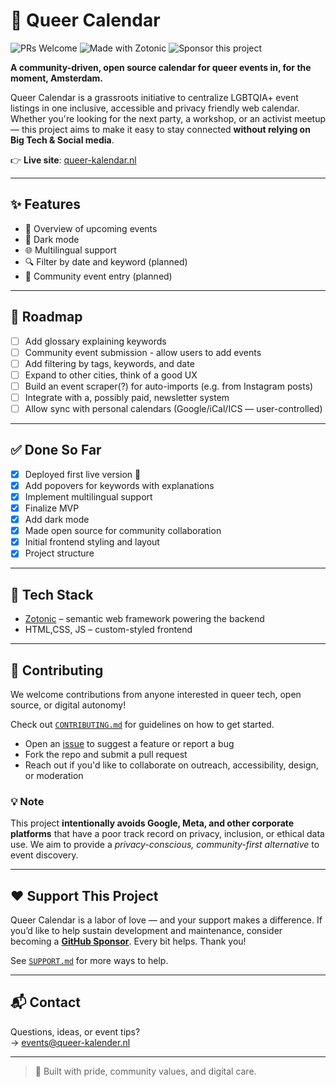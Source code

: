 # 🌈 Queer Calendar

![PRs Welcome](https://img.shields.io/badge/PRs-welcome-brightgreen.svg)
![Made with Zotonic](https://img.shields.io/badge/Made%20with-Zotonic-blue)
![Sponsor this project](https://img.shields.io/badge/sponsor-%E2%9D%A4-lightgrey?logo=github&style=social)

**A community-driven, open source calendar for queer events in, for the moment, Amsterdam.**

Queer Calendar is a grassroots initiative to centralize LGBTQIA+ event listings in one inclusive, accessible and privacy friendly web calendar. Whether you're looking for the next party, a workshop, or an activist meetup — this project aims to make it easy to stay connected **without relying on Big Tech & Social media**.

👉 **Live site**: [queer-kalendar.nl](https://queer-kalendar.nl)

---

## ✨ Features

- 📅 Overview of upcoming events
- 🌙 Dark mode
- 🌐 Multilingual support
- 🔍 Filter by date and keyword (planned)
- 📝 Community event entry (planned)

---

## 🚀 Roadmap

- [ ] Add glossary explaining keywords
- [ ] Community event submission - allow users to add events
- [ ] Add filtering by tags, keywords, and date
- [ ] Expand to other cities, think of a good UX
- [ ] Build an event scraper(?) for auto-imports (e.g. from Instagram posts)
- [ ] Integrate with a, possibly paid, newsletter system
- [ ] Allow sync with personal calendars (Google/iCal/ICS — user-controlled)

---

## ✅ Done So Far

- [x] Deployed first live version 🥳
- [x] Add popovers for keywords with explanations
- [x] Implement multilingual support
- [x] Finalize MVP
- [x] Add dark mode
- [x] Made open source for community collaboration
- [x] Initial frontend styling and layout
- [x] Project structure

---

## 🧠 Tech Stack

- [Zotonic](https://zotonic.com) – semantic web framework powering the backend
- HTML,CSS, JS – custom-styled frontend

---

## 🤝 Contributing

We welcome contributions from anyone interested in queer tech, open source, or digital autonomy!

Check out [`CONTRIBUTING.md`](CONTRIBUTING.md) for guidelines on how to get started.

- Open an [issue](https://github.com/DorienD/queer-cal/issues) to suggest a feature or report a bug
- Fork the repo and submit a pull request
- Reach out if you'd like to collaborate on outreach, accessibility, design, or moderation

### 💡 Note

This project **intentionally avoids Google, Meta, and other corporate platforms** that have a poor track record on privacy, inclusion, or ethical data use. We aim to provide a *privacy-conscious, community-first alternative* to event discovery.

---

## ❤️ Support This Project

Queer Calendar is a labor of love — and your support makes a difference.
If you’d like to help sustain development and maintenance, consider becoming a **[GitHub Sponsor](https://github.com/sponsors/DorienD)**. Every bit helps. Thank you!

See [`SUPPORT.md`](SUPPORT.md) for more ways to help.

---

## 📬 Contact

Questions, ideas, or event tips?  
→ events@queer-kalender.nl

---

> 💌 Built with pride, community values, and digital care.